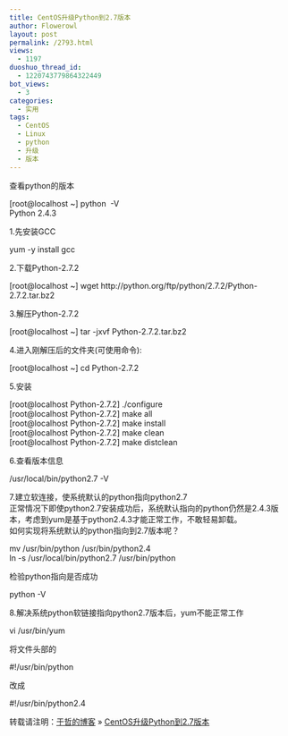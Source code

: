 ```yaml
---
title: CentOS升级Python到2.7版本
author: Flowerowl
layout: post
permalink: /2793.html
views:
  - 1197
duoshuo_thread_id:
  - 1220743779864322449
bot_views:
  - 3
categories:
  - 实用
tags:
  - CentOS
  - Linux
  - python
  - 升级
  - 版本
---
```

查看python的版本

<div>
  <div>
    [root@localhost ~] python  -V<br /> Python 2.4.3
  </div>
</div>

1.先安装GCC

<div>
  <div>
    yum -y install gcc
  </div>
</div>

2.下载Python-2.7.2

<div>
  <div>
    [root@localhost ~] wget http://python.org/ftp/python/2.7.2/Python-2.7.2.tar.bz2
  </div>
</div>

3.解压Python-2.7.2

<div>
  <div>
    [root@localhost ~] tar -jxvf Python-2.7.2.tar.bz2
  </div>
</div>

4.进入刚解压后的文件夹(可使用命令):

<div>
  <div>
    [root@localhost ~] cd Python-2.7.2
  </div>
</div>

5.安装

<div>
  <div>
    [root@localhost Python-2.7.2] ./configure<br /> [root@localhost Python-2.7.2] make all<br /> [root@localhost Python-2.7.2] make install<br /> [root@localhost Python-2.7.2] make clean<br /> [root@localhost Python-2.7.2] make distclean
  </div>
</div>

6.查看版本信息

<div>
  <div>
    /usr/local/bin/python2.7 -V
  </div>
</div>

7.建立软连接，使系统默认的python指向python2.7  
正常情况下即使python2.7安装成功后，系统默认指向的python仍然是2.4.3版本，考虑到yum是基于python2.4.3才能正常工作，不敢轻易卸载。  
如何实现将系统默认的python指向到2.7版本呢？

<div>
  <div>
    mv /usr/bin/python /usr/bin/python2.4<br /> ln -s /usr/local/bin/python2.7 /usr/bin/python
  </div>
</div>

检验python指向是否成功

<div>
  <div>
    python -V
  </div>
</div>

8.解决系统python软链接指向python2.7版本后，yum不能正常工作

<div>
  <div>
    vi /usr/bin/yum
  </div>
</div>

将文件头部的

<div>
  <div>
    #!/usr/bin/python
  </div>
</div>

改成

<div>
  <div>
    #!/usr/bin/python2.4
  </div>
</div>

<div id="xunlei_com_thunder_helper_plugin_d462f475-c18e-46be-bd10-327458d045bd">
</div>

转载请注明：[于哲的博客][1] &raquo; [CentOS升级Python到2.7版本][2]

 [1]: http://lazynight.me
 [2]: http://lazynight.me/2793.html